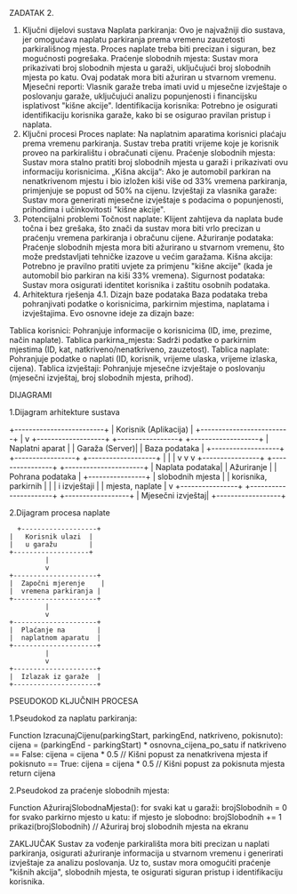 ZADATAK 2.


1. Ključni dijelovi sustava
Naplata parkiranja: Ovo je najvažniji dio sustava, jer omogućava naplatu parkiranja prema vremenu zauzetosti parkirališnog mjesta. Proces naplate treba biti precizan i siguran, bez mogućnosti pogrešaka.
Praćenje slobodnih mjesta: Sustav mora prikazivati broj slobodnih mjesta u garaži, uključujući broj slobodnih mjesta po katu. Ovaj podatak mora biti ažuriran u stvarnom vremenu.
Mjesečni reporti: Vlasnik garaže treba imati uvid u mjesečne izvještaje o poslovanju garaže, uključujući analizu popunjenosti i financijsku isplativost "kišne akcije".
Identifikacija korisnika: Potrebno je osigurati identifikaciju korisnika garaže, kako bi se osigurao pravilan pristup i naplata.
2. Ključni procesi
Proces naplate: Na naplatnim aparatima korisnici plaćaju prema vremenu parkiranja. Sustav treba pratiti vrijeme koje je korisnik proveo na parkiralištu i obračunati cijenu.
Praćenje slobodnih mjesta: Sustav mora stalno pratiti broj slobodnih mjesta u garaži i prikazivati ovu informaciju korisnicima.
„Kišna akcija“: Ako je automobil parkiran na nenatkrivenom mjestu i bio izložen kiši više od 33% vremena parkiranja, primjenjuje se popust od 50% na cijenu.
Izvještaji za vlasnika garaže: Sustav mora generirati mjesečne izvještaje s podacima o popunjenosti, prihodima i učinkovitosti "kišne akcije".
3. Potencijalni problemi
Točnost naplate: Klijent zahtijeva da naplata bude točna i bez grešaka, što znači da sustav mora biti vrlo precizan u praćenju vremena parkiranja i obračunu cijene.
Ažuriranje podataka: Praćenje slobodnih mjesta mora biti ažurirano u stvarnom vremenu, što može predstavljati tehničke izazove u većim garažama.
Kišna akcija: Potrebno je pravilno pratiti uvjete za primjenu "kišne akcije" (kada je automobil bio parkiran na kiši 33% vremena).
Sigurnost podataka: Sustav mora osigurati identitet korisnika i zaštitu osobnih podataka.
4. Arhitektura rješenja
4.1. Dizajn baze podataka
Baza podataka treba pohranjivati podatke o korisnicima, parkirnim mjestima, naplatama i izvještajima. Evo osnovne ideje za dizajn baze:

Tablica korisnici: Pohranjuje informacije o korisnicima (ID, ime, prezime, način naplate).
Tablica parkirna_mjesta: Sadrži podatke o parkirnim mjestima (ID, kat, natkriveno/nenatkriveno, zauzetost).
Tablica naplate: Pohranjuje podatke o naplati (ID, korisnik, vrijeme ulaska, vrijeme izlaska, cijena).
Tablica izvještaji: Pohranjuje mjesečne izvještaje o poslovanju (mjesečni izvještaj, broj slobodnih mjesta, prihod).

DIJAGRAMI

1.Dijagram arhitekture sustava

         
+-------------------------+
|  Korisnik (Aplikacija)  |
+-------------------------+
            |
            v
+-------------------+  +-----------------+  +-------------------+
|  Naplatni aparat  |  |  Garaža (Server)|  |   Baza podataka   |
+-------------------+  +-----------------+  +-------------------+
        |                      |                     |
        v                      v                     v
+----------------+   +----------------+   +----------------------+
|  Naplata podataka|   |  Ažuriranje   |   | Pohrana podataka     |
+----------------+   |  slobodnih mjesta |   | korisnika, parkirnih |
        |            |  i izvještaji   |   | mjesta, naplate      |
        v            +----------------+   +----------------------+
  +------------------+
  |  Mjesečni izvještaj|
  +------------------+



  2.Dijagram procesa naplate

      +-------------------+
    |   Korisnik ulazi  |
    |   u garažu        |
    +-------------------+
             |
             v
    +---------------------+
    |  Započni mjerenje    |
    |  vremena parkiranja |
    +---------------------+
             |
             v
    +---------------------+
    |  Plaćanje na        |
    |  naplatnom aparatu  |
    +---------------------+
             |
             v
    +---------------------+
    |  Izlazak iz garaže  |
    +---------------------+
PSEUDOKOD KLJUČNIH PROCESA 

1.Pseudokod za naplatu parkiranja:

Function IzracunajCijenu(parkingStart, parkingEnd, natkriveno, pokisnuto):
    cijena = (parkingEnd - parkingStart) * osnovna_cijena_po_satu
    if natkriveno == False:
        cijena = cijena * 0.5  // Kišni popust za nenatkrivena mjesta
    if pokisnuto == True:
        cijena = cijena * 0.5  // Kišni popust za pokisnuta mjesta
    return cijena

2.Pseudokod za praćenje slobodnih mjesta:

Function AžurirajSlobodnaMjesta():
    for svaki kat u garaži:
        brojSlobodnih = 0
        for svako parkirno mjesto u katu:
            if mjesto je slobodno:
                brojSlobodnih += 1
        prikazi(brojSlobodnih)  // Ažuriraj broj slobodnih mjesta na ekranu

ZAKLJUČAK
Sustav za vođenje parkirališta mora biti precizan u naplati parkiranja, osigurati ažuriranje informacija u stvarnom vremenu i generirati izvještaje za analizu poslovanja. Uz to, sustav mora omogućiti praćenje "kišnih akcija", slobodnih mjesta, te osigurati siguran pristup i identifikaciju korisnika.

